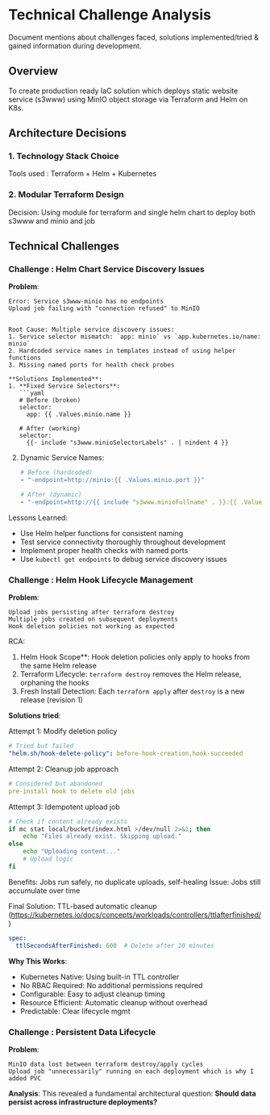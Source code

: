 # Technical Challenge Analysis

Document mentions about challenges faced, solutions implemented/tried & gained information during development.

## Overview

To create production ready IaC solution which deploys static website service (s3www) using MinIO object storage via Terraform and Helm on K8s.

## Architecture Decisions

### 1. Technology Stack Choice

Tools used : Terraform + Helm + Kubernetes

### 2. Modular Terraform Design

Decision: Using module for terraform and single helm chart to deploy both s3www and minio and job

## Technical Challenges


### Challenge : Helm Chart Service Discovery Issues

**Problem**: 
```
Error: Service s3www-minio has no endpoints
Upload job failing with "connection refused" to MinIO


Root Cause: Multiple service discovery issues:
1. Service selector mismatch: `app: minio` vs `app.kubernetes.io/name: minio`
2. Hardcoded service names in templates instead of using helper functions
3. Missing named ports for health check probes

**Solutions Implemented**:
1. **Fixed Service Selectors**:
   ```yaml
   # Before (broken)
   selector:
     app: {{ .Values.minio.name }}
   
   # After (working)
   selector:
     {{- include "s3www.minioSelectorLabels" . | nindent 4 }}
   ```

2. Dynamic Service Names:
   ```yaml
   # Before (hardcoded)
   - "-endpoint=http://minio:{{ .Values.minio.port }}"
   
   # After (dynamic)
   - "-endpoint=http://{{ include "s3www.minioFullname" . }}:{{ .Values.minio.port }}"
   ```

Lessons Learned:
- Use Helm helper functions for consistent naming
- Test service connectivity thoroughly throughout development
- Implement proper health checks with named ports
- Use `kubectl get endpoints` to debug service discovery issues

### Challenge : Helm Hook Lifecycle Management

**Problem**: 
```
Upload jobs persisting after terraform destroy
Multiple jobs created on subsequent deployments
Hook deletion policies not working as expected
```

RCA:
1. Helm Hook Scope**: Hook deletion policies only apply to hooks from the same Helm release
2. Terraform Lifecycle: `terraform destroy` removes the Helm release, orphaning the hooks
3. Fresh Install Detection: Each `terraform apply` after `destroy` is a new release (revision 1)

**Solutions tried**:

Attempt 1: Modify deletion policy
```yaml
# Tried but failed
"helm.sh/hook-delete-policy": before-hook-creation,hook-succeeded
```
Attempt 2: Cleanup job approach
```yaml
# Considered but abandoned
pre-install hook to delete old jobs
```

Attempt 3: Idempotent upload job
```bash
# Check if content already exists
if mc stat local/bucket/index.html >/dev/null 2>&1; then
    echo "Files already exist. Skipping upload."
else
    echo "Uploading content..."
    # Upload logic
fi
```
Benefits: Jobs run safely, no duplicate uploads, self-healing
Issue: Jobs still accumulate over time

Final Solution: TTL-based automatic cleanup (https://kubernetes.io/docs/concepts/workloads/controllers/ttlafterfinished/)
```yaml
spec:
  ttlSecondsAfterFinished: 600  # Delete after 10 minutes
```

**Why This Works**:
- Kubernetes Native: Using built-in TTL controller
- No RBAC Required: No additional permissions required
- Configurable: Easy to adjust cleanup timing
- Resource Efficient: Automatic cleanup without overhead
- Predictable: Clear lifecycle mgmt


### Challenge : Persistent Data Lifecycle

**Problem**:
```
MinIO data lost between terraform destroy/apply cycles
Upload job "unnecessarily" running on each deployment which is why I added PVC
```

**Analysis**:
This revealed a fundamental architectural question: **Should data persist across infrastructure deployments?**







